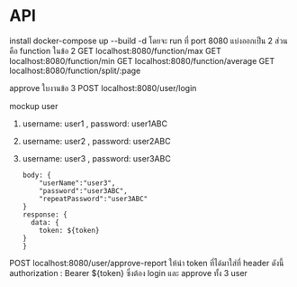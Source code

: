 
# API
install docker-compose up --build -d โดยจะ run ที่ port 8080
แบ่งออกเป็น 2 ส่วนคือ
function ในข้อ 2 
GET localhost:8080/function/max
GET localhost:8080/function/min
GET localhost:8080/function/average
GET localhost:8080/function/split/:page

approve ใบงานข้อ 3
POST localhost:8080/user/login

mockup user

 1. username: user1 , password: user1ABC
 2. username: user2 , password: user2ABC
 3. username: user3 , password: user3ABC


        body: {
    	    "userName":"user3",
    	    "password":"user3ABC",
    	    "repeatPassword":"user3ABC"
        }
        response: {
          data: {
			token: ${token}
	  	}
        }


POST localhost:8080/user/approve-report
ให้นำ token ที่ได้มาใส่ที่ header ดังนี้ authorization : Bearer ${token} ซึ่งต้อง login และ approve ทั้ง 3 user
